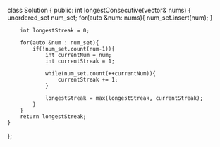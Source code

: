 class Solution {
public:
    int longestConsecutive(vector<int>& nums) {
        unordered_set<int> num_set;
        for(auto &num: nums){
            num_set.insert(num);
        }

        int longestStreak = 0;

        for(auto &num : num_set){
            if(!num_set.count(num-1)){
                int currentNum = num;
                int currentStreak = 1;

                while(num_set.count(++currentNum)){
                    currentStreak += 1;
                }

                longestStreak = max(longestStreak, currentStreak);
            }
        }
        return longestStreak;
    }   
};